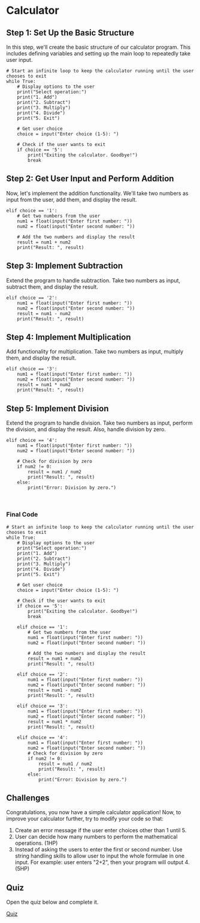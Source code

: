 # Calculator

## Step 1: Set Up the Basic Structure

In this step, we'll create the basic structure of our calculator program. This includes defining variables and setting up the main loop to repeatedly take user input.

    # Start an infinite loop to keep the calculator running until the user chooses to exit
    while True:
        # Display options to the user
        print("Select operation:")
        print("1. Add")
        print("2. Subtract")
        print("3. Multiply")
        print("4. Divide")
        print("5. Exit")

        # Get user choice
        choice = input("Enter choice (1-5): ")
        
        # Check if the user wants to exit
        if choice == '5':
            print("Exiting the calculator. Goodbye!")
            break

## Step 2: Get User Input and Perform Addition

Now, let's implement the addition functionality. We'll take two numbers as input from the user, add them, and display the result.

    elif choice == '1':
        # Get two numbers from the user
        num1 = float(input("Enter first number: "))
        num2 = float(input("Enter second number: "))
        
        # Add the two numbers and display the result
        result = num1 + num2
        print("Result: ", result)

## Step 3: Implement Subtraction
Extend the program to handle subtraction. Take two numbers as input, subtract them, and display the result.

    elif choice == '2':
        num1 = float(input("Enter first number: "))
        num2 = float(input("Enter second number: "))
        result = num1 - num2
        print("Result: ", result)

## Step 4: Implement Multiplication
Add functionality for multiplication. Take two numbers as input, multiply them, and display the result.

    elif choice == '3':
        num1 = float(input("Enter first number: "))
        num2 = float(input("Enter second number: "))
        result = num1 * num2
        print("Result: ", result)

## Step 5: Implement Division
Extend the program to handle division. Take two numbers as input, perform the division, and display the result. Also, handle division by zero.

    elif choice == '4':
        num1 = float(input("Enter first number: "))
        num2 = float(input("Enter second number: "))
        
        # Check for division by zero
        if num2 != 0:
            result = num1 / num2
            print("Result: ", result)
        else:
            print("Error: Division by zero.")


<br>

### Final Code

    # Start an infinite loop to keep the calculator running until the user chooses to exit
    while True:
        # Display options to the user
        print("Select operation:")
        print("1. Add")
        print("2. Subtract")
        print("3. Multiply")
        print("4. Divide")
        print("5. Exit")

        # Get user choice
        choice = input("Enter choice (1-5): ")
        
        # Check if the user wants to exit
        if choice == '5':
            print("Exiting the calculator. Goodbye!")
            break

        elif choice == '1':
            # Get two numbers from the user
            num1 = float(input("Enter first number: "))
            num2 = float(input("Enter second number: "))
            
            # Add the two numbers and display the result
            result = num1 + num2
            print("Result: ", result)

        elif choice == '2':
            num1 = float(input("Enter first number: "))
            num2 = float(input("Enter second number: "))
            result = num1 - num2
            print("Result: ", result)

        elif choice == '3':
            num1 = float(input("Enter first number: "))
            num2 = float(input("Enter second number: "))
            result = num1 * num2
            print("Result: ", result)

        elif choice == '4':
            num1 = float(input("Enter first number: "))
            num2 = float(input("Enter second number: "))
            # Check for division by zero
            if num2 != 0:
                result = num1 / num2
                print("Result: ", result)
            else:
                print("Error: Division by zero.")

## Challenges

Congratulations, you now have a simple calculator application! Now, to improve your calculator further, try to modify your code so that:

1. Create an error message if the user enter choices other than 1 until 5.
2. User can decide how many numbers to perform the mathematical operations. (1HP)
3. Instead of asking the users to enter the first or second number. Use string handling skills to allow user to input the whole formulae in one input. For example: user enters "2+2", then your program will output 4.(5HP)

## Quiz

Open the quiz below and complete it.

[Quiz](https://forms.office.com/r/JArcadAcgh)